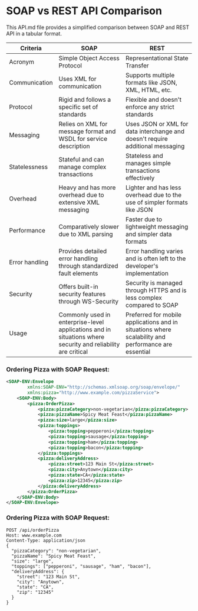 # SOAP vs REST API Comparison

This API.md file provides a simplified comparison between SOAP and REST API in a tabular format.

| Criteria     | SOAP                                   | REST                                  |
|--------------|----------------------------------------|--------------------------------------|
| Acronym      | Simple Object Access Protocol           | Representational State Transfer      |
| Communication| Uses XML for communication              | Supports multiple formats like JSON, XML, HTML, etc. |
| Protocol     | Rigid and follows a specific set of standards | Flexible and doesn't enforce any strict standards |
| Messaging    | Relies on XML for message format and WSDL for service description | Uses JSON or XML for data interchange and doesn't require additional messaging |
| Statelessness| Stateful and can manage complex transactions | Stateless and manages simple transactions effectively |
| Overhead     | Heavy and has more overhead due to extensive XML messaging | Lighter and has less overhead due to the use of simpler formats like JSON |
| Performance  | Comparatively slower due to XML parsing | Faster due to lightweight messaging and simpler data formats |
| Error handling | Provides detailed error handling through standardized fault elements | Error handling varies and is often left to the developer's implementation |
| Security     | Offers built-in security features through WS-Security | Security is managed through HTTPS and is less complex compared to SOAP |
| Usage        | Commonly used in enterprise-level applications and in situations where security and reliability are critical | Preferred for mobile applications and in situations where scalability and performance are essential |

### Ordering Pizza with SOAP Request:
```xml
<SOAP-ENV:Envelope
        xmlns:SOAP-ENV="http://schemas.xmlsoap.org/soap/envelope/"
        xmlns:pizza="http://www.example.com/pizzaService">
    <SOAP-ENV:Body>
        <pizza:OrderPizza>
            <pizza:pizzaCategory>non-vegetarian</pizza:pizzaCategory>
            <pizza:pizzaName>Spicy Meat Feast</pizza:pizzaName>
            <pizza:size>large</pizza:size>
            <pizza:toppings>
                <pizza:topping>pepperoni</pizza:topping>
                <pizza:topping>sausage</pizza:topping>
                <pizza:topping>ham</pizza:topping>
                <pizza:topping>bacon</pizza:topping>
            </pizza:toppings>
            <pizza:deliveryAddress>
                <pizza:street>123 Main St</pizza:street>
                <pizza:city>Anytown</pizza:city>
                <pizza:state>CA</pizza:state>
                <pizza:zip>12345</pizza:zip>
            </pizza:deliveryAddress>
        </pizza:OrderPizza>
    </SOAP-ENV:Body>
</SOAP-ENV:Envelope>

```

### Ordering Pizza with SOAP Request:
```json5
POST /api/orderPizza
Host: www.example.com
Content-Type: application/json
{
  "pizzaCategory": "non-vegetarian",
  "pizzaName": "Spicy Meat Feast",
  "size": "large",
  "toppings": ["pepperoni", "sausage", "ham", "bacon"],
  "deliveryAddress": {
    "street": "123 Main St",
    "city": "Anytown",
    "state": "CA",
    "zip": "12345"
  }
}

